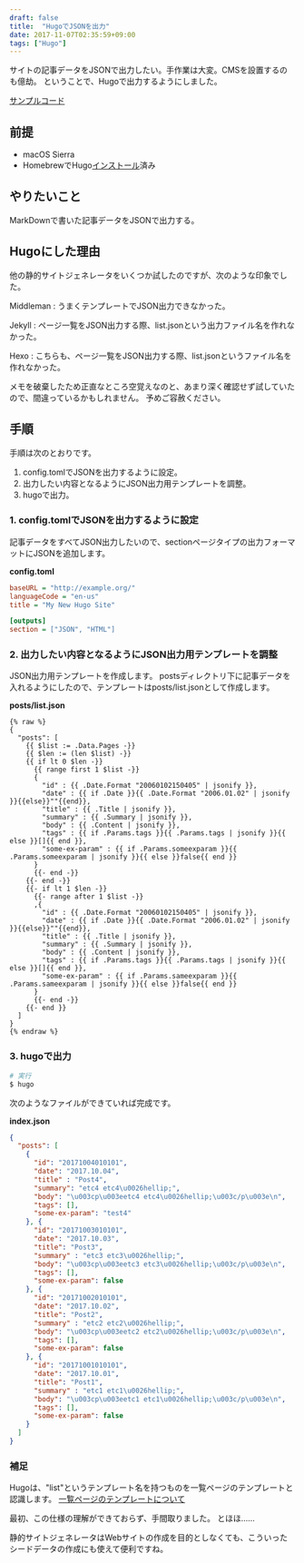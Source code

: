 ```yaml
---
draft: false
title:  "HugoでJSONを出力"
date: 2017-11-07T02:35:59+09:00
tags: ["Hugo"]
---
```

サイトの記事データをJSONで出力したい。手作業は大変。CMSを設置するのも億劫。
ということで、Hugoで出力するようにしました。

[サンプルコード](https://github.com/takakd/sample-hugo-json)

## 前提

* macOS Sierra
* HomebrewでHugo[インストール](https://gohugo.io/getting-started/quick-start/)済み


## やりたいこと

MarkDownで書いた記事データをJSONで出力する。

## Hugoにした理由

他の静的サイトジェネレータをいくつか試したのですが、次のような印象でした。

Middleman
: うまくテンプレートでJSON出力できなかった。

Jekyll
: ページ一覧をJSON出力する際、list.jsonという出力ファイル名を作れなかった。

Hexo
: こちらも、ページ一覧をJSON出力する際、list.jsonというファイル名を作れなかった。

メモを破棄したため正直なところ空覚えなのと、あまり深く確認せず試していたので、間違っているかもしれません。
予めご容赦ください。

## 手順
手順は次のとおりです。

1. config.tomlでJSONを出力するように設定。
2. 出力したい内容となるようにJSON出力用テンプレートを調整。
3. hugoで出力。

### 1. config.tomlでJSONを出力するように設定

記事データをすべてJSON出力したいので、sectionページタイプの出力フォーマットにJSONを追加します。

**config.toml**
```ini
baseURL = "http://example.org/"
languageCode = "en-us"
title = "My New Hugo Site"

[outputs]
section = ["JSON", "HTML"]
```

### 2. 出力したい内容となるようにJSON出力用テンプレートを調整

JSON出力用テンプレートを作成します。
postsディレクトリ下に記事データを入れるようにしたので、テンプレートはposts/list.jsonとして作成します。

**posts/list.json**
```golang
{% raw %}
{
  "posts": [
    {{ $list := .Data.Pages -}}
    {{ $len := (len $list) -}}
    {{ if lt 0 $len -}}
      {{ range first 1 $list -}}
      {
        "id" : {{ .Date.Format "20060102150405" | jsonify }},
        "date" : {{ if .Date }}{{ .Date.Format "2006.01.02" | jsonify }}{{else}}""{{end}},
        "title" : {{ .Title | jsonify }},
        "summary" : {{ .Summary | jsonify }},
        "body" : {{ .Content | jsonify }},
        "tags" : {{ if .Params.tags }}{{ .Params.tags | jsonify }}{{ else }}[]{{ end }},
        "some-ex-param" : {{ if .Params.someexparam }}{{ .Params.someexparam | jsonify }}{{ else }}false{{ end }}
      }
      {{- end -}}
    {{- end -}}
    {{- if lt 1 $len -}}
      {{- range after 1 $list -}}
      ,{
        "id" : {{ .Date.Format "20060102150405" | jsonify }},
        "date" : {{ if .Date }}{{ .Date.Format "2006.01.02" | jsonify }}{{else}}""{{end}},
        "title" : {{ .Title | jsonify }},
        "summary" : {{ .Summary | jsonify }},
        "body" : {{ .Content | jsonify }},
        "tags" : {{ if .Params.tags }}{{ .Params.tags | jsonify }}{{ else }}[]{{ end }},
        "some-ex-param" : {{ if .Params.sameexparam }}{{ .Params.sameexparam | jsonify }}{{ else }}false{{ end }}
      }
      {{- end -}}
    {{- end }}
  ]
}
{% endraw %}
```

### 3. hugoで出力

```sh
# 実行
$ hugo
```

次のようなファイルができていれば完成です。

**index.json**
```json
{
  "posts": [
    {
      "id": "20171004010101",
      "date": "2017.10.04",
      "title" : "Post4",
      "summary": "etc4 etc4\u0026hellip;",
      "body": "\u003cp\u003eetc4 etc4\u0026hellip;\u003c/p\u003e\n",
      "tags": [],
      "some-ex-param": "test4"
    }, {
      "id": "20171003010101",
      "date": "2017.10.03",
      "title": "Post3",
      "summary" : "etc3 etc3\u0026hellip;",
      "body": "\u003cp\u003eetc3 etc3\u0026hellip;\u003c/p\u003e\n",
      "tags": [],
      "some-ex-param": false
    }, {
      "id": "20171002010101",
      "date": "2017.10.02",
      "title": "Post2",
      "summary" : "etc2 etc2\u0026hellip;",
      "body": "\u003cp\u003eetc2 etc2\u0026hellip;\u003c/p\u003e\n",
      "tags": [],
      "some-ex-param": false
    }, {
      "id": "20171001010101",
      "date": "2017.10.01",
      "title": "Post1",
      "summary" : "etc1 etc1\u0026hellip;",
      "body": "\u003cp\u003eetc1 etc1\u0026hellip;\u003c/p\u003e\n",
      "tags": [],
      "some-ex-param": false
    }
  ]
}
```

### 補足
Hugoは、"list"というテンプレート名を持つものを一覧ページのテンプレートと認識します。
[一覧ページのテンプレートについて](https://gohugo.io/templates/lists/)

最初、この仕様の理解ができておらず、手間取りました。
とほほ……

静的サイトジェネレータはWebサイトの作成を目的としなくても、こういったシードデータの作成にも使えて便利ですね。

